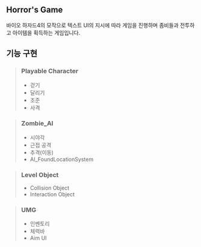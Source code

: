 Horror's Game
-
바이오 하자드4의 모작으로 텍스트 UI의 지시에 따라 게임을 진행하며 좀비들과 전투하고 아이템을 획득하는 게임입니다.

기능 구현
-

> ### Playable Character
>   - 걷기
>   - 달리기
>   - 조준
>   - 사격

> ### Zombie_AI
>   - 시야각
>   - 근접 공격
>   - 추격(이동)
>   - AI_FoundLocationSystem

> ### Level Object
>   - Collision Object
>   - Interaction Object

> ### UMG
>   - 인벤토리
>   - 체력바
>   - Aim UI
